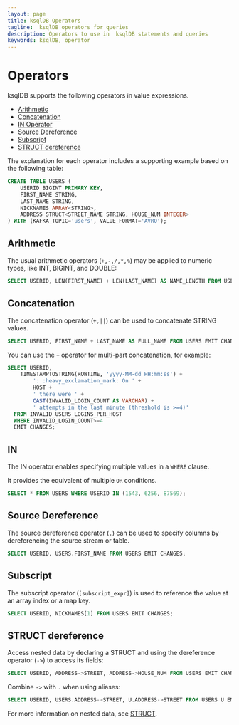 ```yaml
---
layout: page
title: ksqlDB Operators
tagline:  ksqlDB operators for queries
description: Operators to use in  ksqlDB statements and queries
keywords: ksqlDB, operator
---
```


Operators
=========

ksqlDB supports the following operators in value expressions.

  - [Arithmetic](#arithmetic)
  - [Concatenation](#concatenation)
  - [IN Operator](#in)
  - [Source Dereference](#source-dereference)
  - [Subscript](#subscript)
  - [STRUCT dereference](#struct-dereference)

The explanation for each operator includes a supporting example based on
the following table:

```sql
CREATE TABLE USERS (
    USERID BIGINT PRIMARY KEY,
    FIRST_NAME STRING,
    LAST_NAME STRING,
    NICKNAMES ARRAY<STRING>,
    ADDRESS STRUCT<STREET_NAME STRING, HOUSE_NUM INTEGER>
) WITH (KAFKA_TOPIC='users', VALUE_FORMAT='AVRO');
```

Arithmetic
----------

The usual arithmetic operators (`+,-,/,*,%`) may be
applied to numeric types, like INT, BIGINT, and DOUBLE:

```sql
SELECT USERID, LEN(FIRST_NAME) + LEN(LAST_NAME) AS NAME_LENGTH FROM USERS EMIT CHANGES;
```

Concatenation
-------------

The concatenation operator  (`+,||`) can be used to
concatenate STRING values.

```sql
SELECT USERID, FIRST_NAME + LAST_NAME AS FULL_NAME FROM USERS EMIT CHANGES;
```

You can use the `+` operator for multi-part concatenation, for
example:

```sql
SELECT USERID,
    TIMESTAMPTOSTRING(ROWTIME, 'yyyy-MM-dd HH:mm:ss') +
        ': :heavy_exclamation_mark: On ' +
        HOST +
        ' there were ' +
        CAST(INVALID_LOGIN_COUNT AS VARCHAR) +
        ' attempts in the last minute (threshold is >=4)'
  FROM INVALID_USERS_LOGINS_PER_HOST
  WHERE INVALID_LOGIN_COUNT>=4
  EMIT CHANGES;
```

IN
--

The IN operator enables specifying multiple values in a `WHERE` clause.

It provides the equivalent of multiple `OR` conditions.

```sql
SELECT * FROM USERS WHERE USERID IN (1543, 6256, 87569);
```

Source Dereference
------------------

The source dereference operator (`.`) can be used
to specify columns by dereferencing the source stream or table.

```sql
SELECT USERID, USERS.FIRST_NAME FROM USERS EMIT CHANGES;
```

Subscript
---------

The subscript operator (`[subscript_expr]`) is used to
reference the value at an array index or a map key.

```sql
SELECT USERID, NICKNAMES[1] FROM USERS EMIT CHANGES;
```

STRUCT dereference
------------------

Access nested data by declaring a STRUCT and using the
dereference operator (`->`) to access its fields:

```sql
SELECT USERID, ADDRESS->STREET, ADDRESS->HOUSE_NUM FROM USERS EMIT CHANGES;
```

Combine `->` with `.` when using aliases:

```sql
SELECT USERID, USERS.ADDRESS->STREET, U.ADDRESS->STREET FROM USERS U EMIT CHANGES;
```

For more information on nested data, see [STRUCT](../syntax-reference.md#struct).
